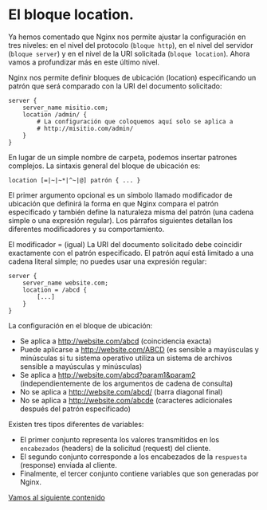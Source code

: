 # El bloque location.

Ya hemos comentado que Nginx nos permite ajustar la configuración en tres niveles: en el nivel del protocolo (`bloque http`), en el nivel del servidor (`bloque server`) y en el nivel de la URI solicitada (`bloque location`). Ahora vamos a profundizar más en este último nivel.

Nginx nos permite definir bloques de ubicación (location) especificando un patrón que será comparado con la URI del documento solicitado:

```nginx
server {
    server_name misitio.com;
    location /admin/ {
        # La configuración que coloquemos aquí solo se aplica a
        # http://misitio.com/admin/
    }
}
```

En lugar de un simple nombre de carpeta, podemos insertar patrones complejos. La sintaxis general del bloque de ubicación es:

```nginx
location [=|~|~*|^~|@] patrón { ... }
```

El primer argumento opcional es un símbolo llamado modificador de ubicación que definirá la forma en que Nginx compara el patrón especificado y también define la naturaleza misma del patrón (una cadena simple o una expresión regular). Los párrafos siguientes detallan los diferentes modificadores y su comportamiento.

El modificador = (igual)
La URI del documento solicitado debe coincidir exactamente con el patrón especificado. El patrón aquí está limitado a una cadena literal simple; no puedes usar una expresión regular:
```
server {
    server_name website.com;
    location = /abcd {
        [...]
    }
}
```
La configuración en el bloque de ubicación:
- Se aplica a http://website.com/abcd (coincidencia exacta)
- Puede aplicarse a http://website.com/ABCD (es sensible a mayúsculas y minúsculas si tu sistema operativo utiliza un sistema de archivos sensible a mayúsculas y minúsculas)
- Se aplica a http://website.com/abcd?param1&param2 (independientemente de los argumentos de cadena de consulta)
- No se aplica a http://website.com/abcd/ (barra diagonal final)
- No se aplica a http://website.com/abcde (caracteres adicionales después del patrón especificado)


Existen tres tipos diferentes de variables:

- El primer conjunto representa los valores transmitidos en los `encabezados` (headers) de la solicitud (request) del cliente. 
- El segundo conjunto corresponde a los encabezados de la `respuesta` (response) enviada al cliente. 
- Finalmente, el tercer conjunto contiene variables que son generadas por Nginx.




[Vamos al siguiente contenido](./10-H.md)